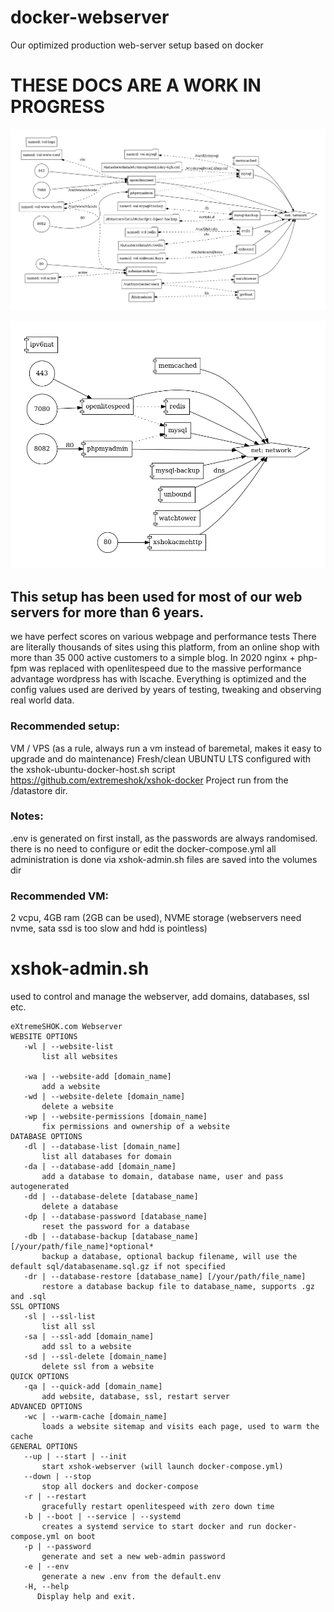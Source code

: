 # docker-webserver
Our optimized production web-server setup based on docker

# THESE DOCS ARE A WORK IN PROGRESS

![Full Docker Visualization](docker-vis-full.png)

![No volumes Docker Visualization](docker-vis-novols.png)

## This setup has been used for most of our web servers for more than 6 years.
we have perfect scores on various webpage and performance tests
There are literally thousands of sites using this platform, from an online shop with more than 35 000 active customers to a simple blog.
In 2020 nginx + php-fpm was replaced with openlitespeed due to the massive performance advantage wordpress has with lscache.
Everything is optimized and the config values used are derived by years of testing, tweaking and observing real world data.

### Recommended setup:
VM / VPS (as a rule, always run a vm instead of baremetal, makes it easy to upgrade and do maintenance)
Fresh/clean UBUNTU LTS configured with the xshok-ubuntu-docker-host.sh script https://github.com/extremeshok/xshok-docker
Project run from the /datastore dir.

### Notes:
.env is generated on first install, as the passwords are always randomised.
there is no need to configure or edit the docker-compose.yml
all administration is done via xshok-admin.sh
files are saved into the volumes dir

### Recommended VM:
2 vcpu, 4GB ram (2GB can be used), NVME storage (webservers need nvme, sata ssd is too slow and hdd is pointless)

# xshok-admin.sh
used to control and manage the webserver, add domains, databases, ssl etc.
```
eXtremeSHOK.com Webserver
WEBSITE OPTIONS
   -wl | --website-list
       list all websites

   -wa | --website-add [domain_name]
       add a website
   -wd | --website-delete [domain_name]
       delete a website
   -wp | --website-permissions [domain_name]
       fix permissions and ownership of a website
DATABASE OPTIONS
   -dl | --database-list [domain_name]
       list all databases for domain
   -da | --database-add [domain_name]
       add a database to domain, database name, user and pass autogenerated
   -dd | --database-delete [database_name]
       delete a database
   -dp | --database-password [database_name]
       reset the password for a database
   -db | --database-backup [database_name] [/your/path/file_name]*optional*
       backup a database, optional backup filename, will use the default sql/databasename.sql.gz if not specified
   -dr | --database-restore [database_name] [/your/path/file_name]
       restore a database backup file to database_name, supports .gz and .sql
SSL OPTIONS
   -sl | --ssl-list
       list all ssl
   -sa | --ssl-add [domain_name]
       add ssl to a website
   -sd | --ssl-delete [domain_name]
       delete ssl from a website
QUICK OPTIONS
   -qa | --quick-add [domain_name]
       add website, database, ssl, restart server
ADVANCED OPTIONS
   -wc | --warm-cache [domain_name]
       loads a website sitemap and visits each page, used to warm the cache
GENERAL OPTIONS
   --up | --start | --init
       start xshok-webserver (will launch docker-compose.yml)
   --down | --stop
       stop all dockers and docker-compose
   -r | --restart
       gracefully restart openlitespeed with zero down time
   -b | --boot | --service | --systemd
       creates a systemd service to start docker and run docker-compose.yml on boot
   -p | --password
       generate and set a new web-admin password
   -e | --env
       generate a new .env from the default.env
   -H, --help
      Display help and exit.
```
